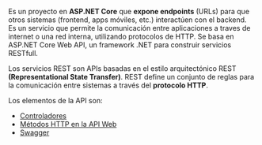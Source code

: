 Es un proyecto en **ASP.NET Core** que **expone endpoints** (URLs) para que otros sistemas (frontend, apps móviles, etc.) interactúen con el backend.  
Es un servicio que permite la comunicación entre aplicaciones a traves de internet o una red interna, utilizando protocolos de HTTP. Se basa en ASP.NET Core Web API, un framework .NET para construir servicios RESTfull.

Los servicios REST son APIs basadas en el estilo arquitectónico REST **(Representational State Transfer)**. REST define un conjunto de reglas para la comunicación entre sistemas a través del **protocolo HTTP**.

Los elementos de la API son:
- [Controladores](Controladores.md)
- [Métodos HTTP en la API Web](Métodos%20HTTP.md)
- [Swagger](Swagger.md)